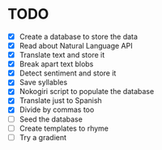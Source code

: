# TODO

- [x] Create a database to store the data
- [x] Read about Natural Language API
- [x] Translate text and store it
- [x] Break apart text blobs
- [x] Detect sentiment and store it
- [x] Save syllables
- [x] Nokogiri script to populate the database
- [x] Translate just to Spanish
- [x] Divide by commas too
- [ ] Seed the database
- [ ] Create templates to rhyme
- [ ] Try a gradient
